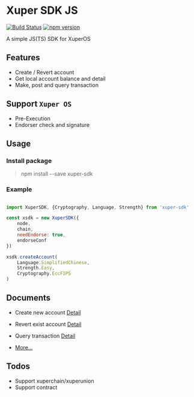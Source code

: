 # Xuper SDK JS 

[![Build Status](https://travis-ci.org/xuperchain/xuper-sdk-js.svg?branch=master)](https://travis-ci.org/xuperchain/xuper-sdk-js)
[![npm version](https://badge.fury.io/js/%40xuperchain%2Fxuper-sdk.svg)](https://badge.fury.io/js/%40xuperchain%2Fxuper-sdk)

A simple JS(TS) SDK for XuperOS

## Features

- Create / Revert account
- Get local account balance and detail
- Make, post and query transaction

## Support `Xuper OS`

- Pre-Execution
- Endorser check and signature

## Usage

### Install package

> npm install --save xuper-sdk

### Example

```javascript

import XuperSDK, {Cryptography, Language, Strength} from 'xuper-sdk'

const xsdk = new XuperSDK({
    node,
    chain,
    needEndorse: true,
    endorseConf
})

xsdk.createAccount(
    Language.SimplifiedChinese,
    Strength.Easy,
    Cryptography.EccFIPS
)

```

## Documents

- Create new account [Detail](https://xuperchain.github.io/xuper-sdk-js/classes/xupersdk.html#createaccount)

- Revert exist account [Detail](https://xuperchain.github.io/xuper-sdk-js/classes/xupersdk.html#revertaccount)
    
- Query transaction [Detail](https://xuperchain.github.io/xuper-sdk-js/classes/xupersdk.html#querytransaction)

- [More...](https://xuperchain.github.io/xuper-sdk-js/)

## Todos

- Support xuperchain/xuperunion
- Support contract

